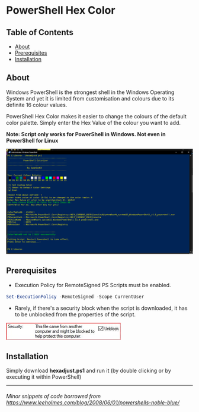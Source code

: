 # PowerShell Hex Color

## Table of Contents
- [About](#about)
- [Prerequisites](#prerequisites)
- [Installation](#installation)

## About
Windows PowerShell is the strongest shell in the Windows Operating System and yet it is limited from customisation and colours due to its definite 16 colour values.

PowerShell Hex Color makes it easier to change the colours of the default color palette. Simply enter the Hex Value of the colour you want to add.

__Note: Script only works for PowerShell in Windows. Not even in PowerShell for Linux__

![PowerShell-Colorizer](./img/Colorizer.png)

## Prerequisites
- Execution Policy for RemoteSigned PS Scripts must be enabled.
```powershell
Set-ExecutionPolicy -RemoteSigned -Scope CurrentUser
```

- Rarely, if there's a security block when the script is downloaded, it has to be unblocked from the properties of the script.

![Security Unblock](./img/security.jpg)

## Installation

Simply download __hexadjust.ps1__ and run it (by double clicking or by executing it within PowerShell)


---
###### Minor snippets of code borrowed from https://www.leeholmes.com/blog/2008/06/01/powershells-noble-blue/
